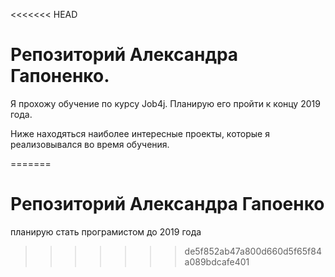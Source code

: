 <<<<<<< HEAD
# Репозиторий Александра Гапоненко.

Я прохожу обучение по курсу Job4j. Планирую его пройти к концу 2019 года.

Ниже находяться наиболее интересные проекты, которые я реализовывался во время обучения.

=======
# Репозиторий Александра Гапоенко
планирую стать програмистом до 2019 года
>>>>>>> de5f852ab47a800d660d5f65f84a089bdcafe401
